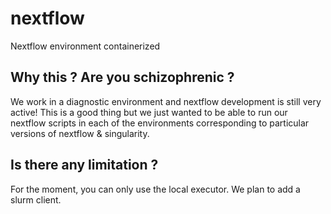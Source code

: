 # nextflow
Nextflow environment containerized

## Why this ? Are you schizophrenic ?
We work in a diagnostic environment and nextflow development is still very active! This is a good thing but we just wanted to be able to run our nextflow scripts in each of the environments corresponding to particular versions of nextflow & singularity.

## Is there any limitation ?
For the moment, you can only use the local executor. We plan to add a slurm client.
